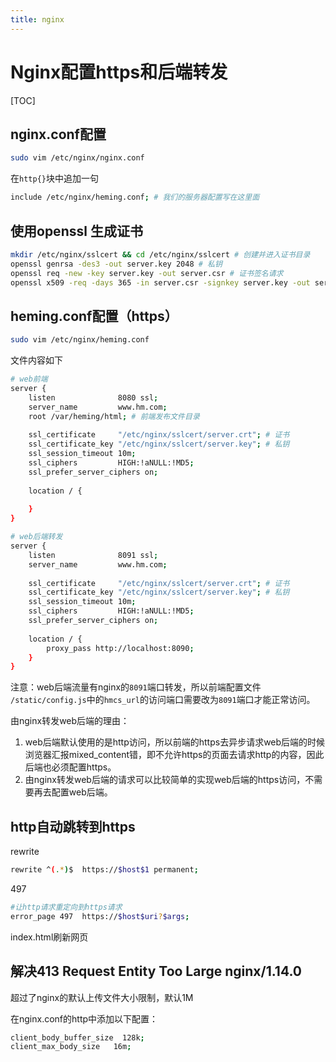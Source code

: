 ```yaml
---
title: nginx
---
```


# Nginx配置https和后端转发

[TOC]

## nginx.conf配置

```sh
sudo vim /etc/nginx/nginx.conf
```

在`http{}`块中追加一句

```sh
include /etc/nginx/heming.conf; # 我们的服务器配置写在这里面
```

## 使用openssl 生成证书

```sh
mkdir /etc/nginx/sslcert && cd /etc/nginx/sslcert # 创建并进入证书目录
openssl genrsa -des3 -out server.key 2048 # 私钥
openssl req -new -key server.key -out server.csr # 证书签名请求
openssl x509 -req -days 365 -in server.csr -signkey server.key -out server.crt # 自签名证书
```

## heming.conf配置（https）

```sh
sudo vim /etc/nginx/heming.conf
```

文件内容如下

```sh
# web前端
server {
    listen              8080 ssl;
    server_name         www.hm.com;
    root /var/heming/html; # 前端发布文件目录
    
    ssl_certificate     "/etc/nginx/sslcert/server.crt"; # 证书
    ssl_certificate_key "/etc/nginx/sslcert/server.key"; # 私钥
    ssl_session_timeout 10m;
    ssl_ciphers         HIGH:!aNULL:!MD5;
   	ssl_prefer_server_ciphers on;
   	
   	location / {
   	
   	}
}

# web后端转发
server {
    listen              8091 ssl;
    server_name         www.hm.com;
    
    ssl_certificate     "/etc/nginx/sslcert/server.crt"; # 证书
    ssl_certificate_key "/etc/nginx/sslcert/server.key"; # 私钥
    ssl_session_timeout 10m;
    ssl_ciphers         HIGH:!aNULL:!MD5;
   	ssl_prefer_server_ciphers on;
   	
   	location / {
   		proxy_pass http://localhost:8090;
   	}
}
```

注意：web后端流量有nginx的`8091`端口转发，所以前端配置文件 `/static/config.js`中的`hmcs_url`的访问端口需要改为`8091`端口才能正常访问。



由nginx转发web后端的理由：

1. web后端默认使用的是http访问，所以前端的https去异步请求web后端的时候浏览器汇报mixed_content错，即不允许https的页面去请求http的内容，因此后端也必须配置https。
2. 由nginx转发web后端的请求可以比较简单的实现web后端的https访问，不需要再去配置web后端。

## http自动跳转到https

rewrite

```sh
rewrite ^(.*)$	https://$host$1	permanent;
```

497

```sh
#让http请求重定向到https请求	
error_page 497	https://$host$uri?$args;
```

index.html刷新网页

## 解决413 Request Entity Too Large nginx/1.14.0

 超过了nginx的默认上传文件大小限制，默认1M 

在nginx.conf的http中添加以下配置：

```sh
client_body_buffer_size  128k;
client_max_body_size   16m;
```


